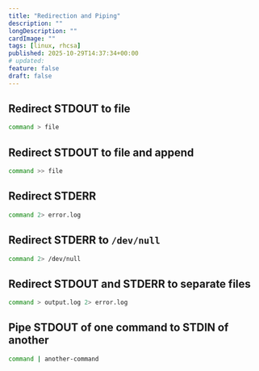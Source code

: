 ```yaml
---
title: "Redirection and Piping"
description: ""
longDescription: ""
cardImage: ""
tags: [linux, rhcsa]
published: 2025-10-29T14:37:34+00:00
# updated: 
feature: false
draft: false
---
```


## Redirect STDOUT to file
```bash
command > file
```

## Redirect STDOUT to file and append
```bash
command >> file
```

## Redirect STDERR
```bash
command 2> error.log
```

## Redirect STDERR to `/dev/null`
```bash
command 2> /dev/null
```

## Redirect STDOUT and STDERR to separate files
```bash
command > output.log 2> error.log
```

## Pipe STDOUT of one command to STDIN of another
```bash
command | another-command
```